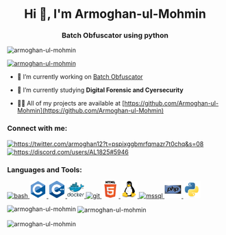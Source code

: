 <h1 align="center">Hi 👋, I'm Armoghan-ul-Mohmin</h1>
<h3 align="center">Batch Obfuscator using python</h3>

<p align="left"> <img src="https://komarev.com/ghpvc/?username=armoghan-ul-mohmin&label=Profile%20views&color=0e75b6&style=flat" alt="armoghan-ul-mohmin" /> </p>

<p align="left"> 
	<a href="https://github.com/ryo-ma/github-profile-trophy">
	<img src="https://github-profile-trophy.vercel.app/?username=armoghan-ul-mohmin" alt="armoghan-ul-mohmin" />
	</a> 
</p>



- 🔭 I’m currently working on [Batch Obfuscator](https://github.com/Armoghan-ul-Mohmin/Batch-Obfuscator)

- 🌱 I’m currently studying **Digital Forensic and Cyersecurity**

- 👨‍💻 All of my projects are available at [https://github.com/Armoghan-ul-Mohmin](https://github.com/Armoghan-ul-Mohmin)

<h3 align="left">Connect with me:</h3>
<p align="left">
<a href="https://twitter.com/https://twitter.com/armoghan12?t=pspixggbmrfqmazr7t0chq&s=08" target="blank">
	<img align="center" src="https://raw.githubusercontent.com/rahuldkjain/github-profile-readme-generator/master/src/images/icons/Social/twitter.svg" alt="https://twitter.com/armoghan12?t=pspixggbmrfqmazr7t0chq&s=08" height="30" width="40" />
</a>
	<a href="https://discord.gg/https://discord.com/users/AL1825#5946" target="blank">
	<img align="center" src="https://raw.githubusercontent.com/rahuldkjain/github-profile-readme-generator/master/src/images/icons/Social/discord.svg" alt="https://discord.com/users/AL1825#5946" height="30" width="40" />
	</a>
</p>

<h3 align="left">Languages and Tools:</h3>
<p align="left"> 
	<a href="https://www.gnu.org/software/bash/" target="_blank" rel="noreferrer"> 
		<img src="https://www.vectorlogo.zone/logos/gnu_bash/gnu_bash-icon.svg" alt="bash" width="40" height="40"/> 
	</a> 
	<a href="https://www.cprogramming.com/" target="_blank" rel="noreferrer"> 
		<img src="https://raw.githubusercontent.com/devicons/devicon/master/icons/c/c-original.svg" alt="c" width="40" height="40"/> 
	</a> 
	<a href="https://www.w3schools.com/cpp/" target="_blank" rel="noreferrer"> 
		<img src="https://raw.githubusercontent.com/devicons/devicon/master/icons/cplusplus/cplusplus-original.svg" alt="cplusplus" width="40" height="40"/> 
	</a>
	 <a href="https://www.docker.com/" target="_blank" rel="noreferrer"> 
	 	<img src="https://raw.githubusercontent.com/devicons/devicon/master/icons/docker/docker-original-wordmark.svg" alt="docker" width="40" height="40"/> 
	 </a> 
	 <a href="https://git-scm.com/" target="_blank" rel="noreferrer"> 
	 	<img src="https://www.vectorlogo.zone/logos/git-scm/git-scm-icon.svg" alt="git" width="40" height="40"/> 
	 </a> 
	 <a href="https://www.w3.org/html/" target="_blank" rel="noreferrer"> 
	 	<img src="https://raw.githubusercontent.com/devicons/devicon/master/icons/html5/html5-original-wordmark.svg" alt="html5" width="40" height="40"/> 
	 </a> 
	 <a href="https://www.linux.org/" target="_blank" rel="noreferrer"> 
	 	<img src="https://raw.githubusercontent.com/devicons/devicon/master/icons/linux/linux-original.svg" alt="linux" width="40" height="40"/> 
	 </a> 
	 	<a href="https://www.microsoft.com/en-us/sql-server" target="_blank" rel="noreferrer"> 
	 		<img src="https://www.svgrepo.com/show/303229/microsoft-sql-server-logo.svg" alt="mssql" width="40" height="40"/> 
	 	</a> 
	 	<a href="https://www.php.net" target="_blank" rel="noreferrer"> 
	 		<img src="https://raw.githubusercontent.com/devicons/devicon/master/icons/php/php-original.svg" alt="php" width="40" height="40"/> 
	 	</a> 
	 	<a href="https://www.python.org" target="_blank" rel="noreferrer"> 
	 		<img src="https://raw.githubusercontent.com/devicons/devicon/master/icons/python/python-original.svg" alt="python" width="40" height="40"/> 
	 	</a> 
	 </p>

<p><img align="left" src="https://github-readme-stats.vercel.app/api/top-langs?username=armoghan-ul-mohmin&show_icons=true&locale=en&layout=compact" alt="armoghan-ul-mohmin" /></p>

<p>&nbsp;<img align="center" src="https://github-readme-stats.vercel.app/api?username=armoghan-ul-mohmin&show_icons=true&locale=en" alt="armoghan-ul-mohmin" /></p>

<p><img align="center" src="https://github-readme-streak-stats.herokuapp.com/?user=armoghan-ul-mohmin&" alt="armoghan-ul-mohmin" /></p>
